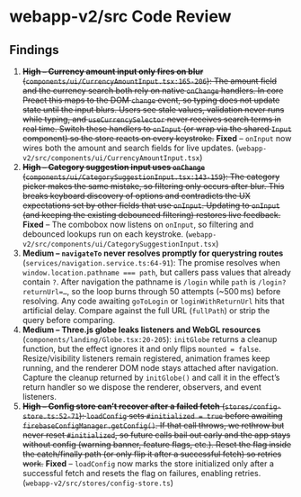 # webapp-v2/src Code Review

## Findings

1. ~~**High – Currency amount input only fires on blur** (`components/ui/CurrencyAmountInput.tsx:165-206`): The amount field and the currency search both rely on native `onChange` handlers. In core Preact this maps to the DOM `change` event, so typing does not update state until the input blurs. Users see stale values, validation never runs while typing, and `useCurrencySelector` never receives search terms in real time. Switch these handlers to `onInput` (or wrap via the shared `Input` component) so the store reacts on every keystroke.~~ **Fixed** – `onInput` now wires both the amount and search fields for live updates. (`webapp-v2/src/components/ui/CurrencyAmountInput.tsx`)  
2. ~~**High – Category suggestion input uses `onChange`** (`components/ui/CategorySuggestionInput.tsx:143-159`): The category picker makes the same mistake, so filtering only occurs after blur. This breaks keyboard discovery of options and contradicts the UX expectations set by other fields that use `onInput`. Updating to `onInput` (and keeping the existing debounced filtering) restores live feedback.~~ **Fixed** – The combobox now listens on `onInput`, so filtering and debounced lookups run on each keystroke. (`webapp-v2/src/components/ui/CategorySuggestionInput.tsx`)  
3. **Medium – `navigateTo` never resolves promptly for querystring routes** (`services/navigation.service.ts:64-91`): The promise resolves when `window.location.pathname === path`, but callers pass values that already contain `?`. After navigation the pathname is `/login` while `path` is `/login?returnUrl=…`, so the loop burns through 50 attempts (~500 ms) before resolving. Any code awaiting `goToLogin` or `loginWithReturnUrl` hits that artificial delay. Compare against the full URL (`fullPath`) or strip the query before comparing.  
4. **Medium – Three.js globe leaks listeners and WebGL resources** (`components/landing/Globe.tsx:20-205`): `initGlobe` returns a cleanup function, but the effect ignores it and only flips `mounted = false`. Resize/visibility listeners remain registered, animation frames keep running, and the renderer DOM node stays attached after navigation. Capture the cleanup returned by `initGlobe()` and call it in the effect’s return handler so we dispose the renderer, observers, and event listeners.  
5. ~~**High – Config store can’t recover after a failed fetch** (`stores/config-store.ts:52-71`): `loadConfig` sets `#initialized = true` before awaiting `firebaseConfigManager.getConfig()`. If that call throws, we rethrow but never reset `#initialized`, so future calls bail out early and the app stays without config (warning banner, feature flags, etc.). Reset the flag inside the catch/finally path (or only flip it after a successful fetch) so retries work.~~ **Fixed** – `loadConfig` now marks the store initialized only after a successful fetch and resets the flag on failures, enabling retries. (`webapp-v2/src/stores/config-store.ts`)
